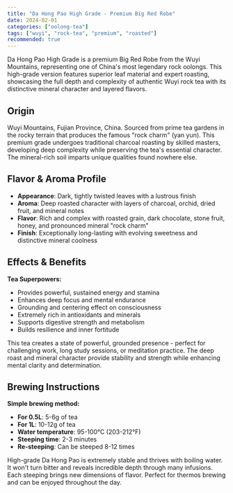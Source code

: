 ```yaml
---
title: "Da Hong Pao High Grade - Premium Big Red Robe"
date: 2024-02-01
categories: ["oolong-tea"]
tags: ["wuyi", "rock-tea", "premium", "roasted"]
recommended: true
---
```


Da Hong Pao High Grade is a premium Big Red Robe from the Wuyi Mountains, representing one of China's most legendary rock oolongs. This high-grade version features superior leaf material and expert roasting, showcasing the full depth and complexity of authentic Wuyi rock tea with its distinctive mineral character and layered flavors.

## Origin

Wuyi Mountains, Fujian Province, China. Sourced from prime tea gardens in the rocky terrain that produces the famous "rock charm" (yan yun). This premium grade undergoes traditional charcoal roasting by skilled masters, developing deep complexity while preserving the tea's essential character. The mineral-rich soil imparts unique qualities found nowhere else.

## Flavor & Aroma Profile

- **Appearance**: Dark, tightly twisted leaves with a lustrous finish
- **Aroma**: Deep roasted character with layers of charcoal, orchid, dried fruit, and mineral notes
- **Flavor**: Rich and complex with roasted grain, dark chocolate, stone fruit, honey, and pronounced mineral "rock charm"
- **Finish**: Exceptionally long-lasting with evolving sweetness and distinctive mineral coolness

## Effects & Benefits

**Tea Superpowers:**
- Provides powerful, sustained energy and stamina
- Enhances deep focus and mental endurance
- Grounding and centering effect on consciousness
- Extremely rich in antioxidants and minerals
- Supports digestive strength and metabolism
- Builds resilience and inner fortitude

This tea creates a state of powerful, grounded presence - perfect for challenging work, long study sessions, or meditation practice. The deep roast and mineral character provide stability and strength while enhancing mental clarity and determination.

## Brewing Instructions

**Simple brewing method:**
- **For 0.5L**: 5-6g of tea
- **For 1L**: 10-12g of tea
- **Water temperature**: 95-100°C (203-212°F)
- **Steeping time**: 2-3 minutes
- **Re-steeping**: Can be steeped 8-12 times

High-grade Da Hong Pao is extremely stable and thrives with boiling water. It won't turn bitter and reveals incredible depth through many infusions. Each steeping brings new dimensions of flavor. Perfect for thermos brewing and can be enjoyed throughout the day.
